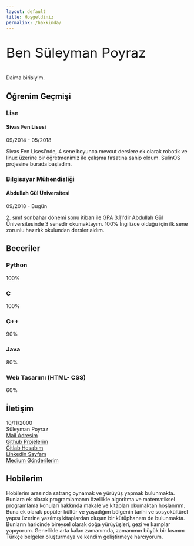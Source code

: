 ```yaml
---
layout: default
title: Hoşgeldiniz
permalink: /hakkinda/
---
```



<body>
  <meta charset="utf-8">
    <link rel="stylesheet" href="{{site.baseurl}}/assets/bootstrap/css/blinking_text.css">
    <section class="portfolio-block block-intro border-bottom">
        <div class="avatar" style="background-image:url('{{site.baseurl}}/assets/avatars/avatar.jpg');"></div>
        <div class="containerh">
            <div class="about-me">
                <div>
                    <p style="  font-size: 37px;">Ben Süleyman Poyraz</p>
                    <div class="container">
                        <p>Daima <span class="typed-text"></span><span class="cursor"></span> birisiyim.</p>
                    </div>
                </div>
            </div>
        </div>
    </section>
    <section class="portfolio-block cv">
        <div class="container">
            <div class="work-experience group">
            <!--
                <div class="heading">
                    <h2 class="text-center">İş Deyimi</h2>
                </div>
                <div class="item">
                    <div class="row">
                        <div class="col-md-6">
                            <h3>Web Developer</h3>
                            <h4 class="organization">Amazing Co.</h4>
                        </div>
                        <div class="col-md-6"><span class="period">10/2013 - 04/2015</span></div>
                    </div>
                    <p class="text-muted">Lorem ipsum dolor sit amet, consectetur adipiscing elit. Aenean eget velit ultricies, feugiat est sed, efficitur nunc, vivamus vel accumsan dui.</p>
                </div>
                <div class="item">
                    <div class="row">
                        <div class="col-6">
                            <h3>Front End Developer</h3>
                            <h4 class="organization">Innovative Org.</h4>
                        </div>
                        <div class="col-md-6"><span class="period">05/2015 - 12/2017</span></div>
                    </div>
                    <p class="text-muted">Lorem ipsum dolor sit amet, consectetur adipiscing elit. Aenean eget velit ultricies, feugiat est sed, efficitur nunc, vivamus vel accumsan dui.</p>
                </div>
                <div class="item">
                    <div class="row">
                        <div class="col-md-6">
                            <h3>Web Developer</h3>
                            <h4 class="organization">Special Inc.</h4>
                        </div>
                        <div class="col-md-6"><span class="period">12/2017 - Present</span></div>
                    </div>
                    <p class="text-muted">Lorem ipsum dolor sit amet, consectetur adipiscing elit. Aenean eget velit ultricies, feugiat est sed, efficitur nunc, vivamus vel accumsan dui.</p>
                </div>
            </div>
            -->
            <div class="education group">
                <div class="heading">
                    <h2 class="text-center">Öğrenim Geçmişi</h2>
                </div>
                <div class="item">
                    <div class="row">
                        <div class="col-md-6">
                            <h3>Lise</h3>
                            <h4 class="organization">Sivas Fen Lisesi</h4>
                        </div>
                        <div class="col-6"><span class="period">09/2014 - 05/2018</span></div>
                    </div>
                    <p class="text-muted">Sivas Fen Lisesi'nde, 4 sene boyunca mevcut derslere ek olarak robotik ve linux üzerine bir öğretmenimiz ile çalışma fırsatına sahip oldum. SulinOS projesine burada başladım.</p>
                </div>
                <div class="item">
                    <div class="row">
                        <div class="col-md-6">
                            <h3>Bilgisayar Mühendisliği</h3>
                            <h4 class="organization">Abdullah Gül Üniversitesi</h4>
                        </div>
                        <div class="col-md-6"><span class="period">09/2018 - Bugün</span></div>
                    </div>
                    <p class="text-muted"> 2. sınıf sonbahar dönemi sonu itibarı ile GPA 3.11'dir
                    Abdullah Gül Üniversitesinde 3 senedir okumaktayım. 100% İngilizce olduğu için ilk sene zorunlu hazırlık okulundan dersler aldım.</p>
                </div>
            </div>
            <div class="group">
                <div class="row">
                    <div class="col-md-6">
                        <div class="skills portfolio-info-card">
                            <h2>Beceriler</h2>
                            <h3>Python</h3>
                            <div class="progress">
                                <div class="progress-bar" aria-valuenow="100" aria-valuemin="0" aria-valuemax="100" style="width: 100%;"><span class="sr-only">100%</span></div>
                            </div>
                            <h3>C</h3>
                            <div class="progress">
                                <div class="progress-bar" aria-valuenow="100" aria-valuemin="0" aria-valuemax="100" style="width: 100%;"><span class="sr-only">100%</span></div>
                            </div>
                            <h3>C++</h3>
                            <div class="progress">
                                <div class="progress-bar" aria-valuenow="90" aria-valuemin="0" aria-valuemax="100" style="width: 90%;"><span class="sr-only">90%</span></div>
                            </div>
                            <h3>Java</h3>
                            <div class="progress">
                                <div class="progress-bar" aria-valuenow="90" aria-valuemin="0" aria-valuemax="100" style="width: 90%;"><span class="sr-only">80%</span></div>
                            </div>
                            <h3>Web Tasarımı (HTML- CSS)</h3>
                            <div class="progress">
                                <div class="progress-bar" aria-valuenow="80" aria-valuemin="0" aria-valuemax="100" style="width: 80%;"><span class="sr-only">60%</span></div>
                            </div>
                        </div>
                    </div>
                    <div class="col-md-6">
                        <div class="contact-info portfolio-info-card">
                            <h2>İletişim</h2>
                            <div class="row">
                                <div class="col-1"><i class="fas fa-calendar-day"></i></div>
                                <div class="col-9"><span>10/11/2000</span></div>
                            </div>
                            <div class="row">
                                <div class="col-1"><i class="fas fa-user-circle"></i></div>
                                <div class="col-9"><span>Süleyman Poyraz</span></div>
                            </div>
                            <div class="row">
                                <div class="col-1">
                                    <i class="fas fa-mail-bulk"></i>
                                </div>
                                <div class="col-9">
                                    <span>
                                        <a href="mailto://zaryob.dev@gmail.com">Mail Adresim</a>
                                    </span>
                                </div>
                            </div>
                            <div class="row">
                                <div class="col-1">
                                    <i class="fab fa-github"></i>
                                </div>
                                <div class="col-9">
                                    <span>
                                        <a href="https://github.com/Zaryob">Github Projelerim</a>
                                    </span>
                                </div>
                            </div>
                            <div class="row">
                                <div class="col-1">
                                    <i class="fab fa-gitlab"></i>
                                </div>
                                <div class="col-9">
                                    <span>
                                        <a href="https://gitlab.com/Zaryob">Gitlab Hesabım</a>
                                    </span>
                                </div>
                            </div>
                            <div class="row">
                                <div class="col-1">
                                    <i class="fab fa-linkedin-in"></i>
                                </div>
                                <div class="col-9">
                                    <span>
                                        <a href="https://www.linkedin.com/in/suleyman-poyraz/">Linkedin Sayfam</a>
                                    </span>
                                </div>
                            </div>
                            <div class="row">
                                <div class="col-1">
                                    <i class="fab fa-medium"></i>
                                </div>
                                <div class="col-9">
                                    <span>
                                        <a href="https://zaryob.medium.com/">Medium Gönderilerim</a>
                                    </span>
                                </div>
                            </div>
                        </div>
                    </div>
                </div>
            </div>
            <div class="hobbies group">
                <div class="heading">
                    <h2 class="text-center">Hobilerim</h2>
                </div>
                <p class="text-center text-muted">Hobilerim arasında satranç oynamak ve yürüyüş yapmak bulunmakta. Bunlara ek olarak programlamanın özellikle algoritma ve matematiksel programlama konuları hakkında makale ve kitapları okumaktan hoşlanırım. Buna ek olarak popüler kültür ve yaşadığım bölgenin tarihi ve sosyokültürel yapısı üzerine yazılmış kitaplardan oluşan bir kütüphanem de bulunmakta.
                Bunların haricinde bireysel olarak doğa yürüyüşleri, gezi ve kamplar yapıyorum.  Genellikle arta kalan zamanımda, zamanımın büyük bir kısmını Türkçe belgeler oluşturmaya ve kendim geliştirmeye harcıyorum.</p>
            </div>
        </div>
   
<script src="{{site.baseurl}}/assets/bootstrap/js/blinking_text.js"></script>


